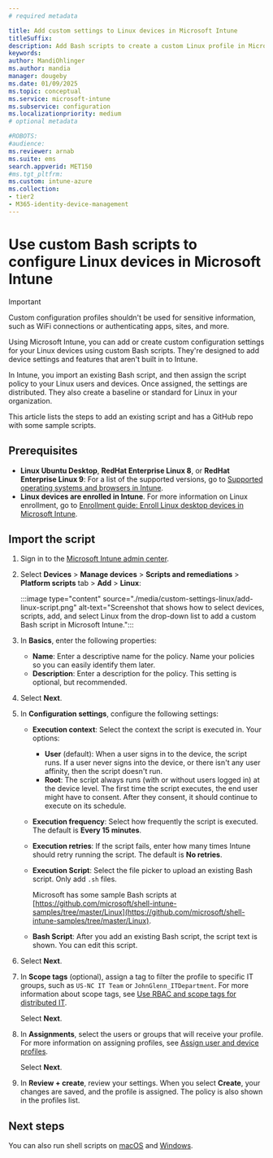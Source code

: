 ```yaml
---
# required metadata

title: Add custom settings to Linux devices in Microsoft Intune
titleSuffix:
description: Add Bash scripts to create a custom Linux profile in Microsoft Intune. Use the script to create, use, and control custom settings and features on Linux devices. This custom profile can then be assigned or distributed to Linux devices in your organization to create a baseline or standard.
keywords:
author: MandiOhlinger
ms.author: mandia
manager: dougeby
ms.date: 01/09/2025
ms.topic: conceptual
ms.service: microsoft-intune
ms.subservice: configuration
ms.localizationpriority: medium
# optional metadata

#ROBOTS:
#audience:
ms.reviewer: arnab
ms.suite: ems
search.appverid: MET150
#ms.tgt_pltfrm:
ms.custom: intune-azure
ms.collection:
- tier2
- M365-identity-device-management
---
```


# Use custom Bash scripts to configure Linux devices in Microsoft Intune

> [!IMPORTANT]
> Custom configuration profiles shouldn't be used for sensitive information, such as WiFi connections or authenticating apps, sites, and more.

Using Microsoft Intune, you can add or create custom configuration settings for your Linux devices using custom Bash scripts. They're designed to add device settings and features that aren't built in to Intune.

In Intune, you import an existing Bash script, and then assign the script policy to your Linux users and devices. Once assigned, the settings are distributed. They also create a baseline or standard for Linux in your organization.

This article lists the steps to add an existing script and has a GitHub repo with some sample scripts.

## Prerequisites

- **Linux Ubuntu Desktop**, **RedHat Enterprise Linux 8**, or **RedHat Enterprise Linux 9**: For a list of the supported versions, go to [Supported operating systems and browsers in Intune](../fundamentals/supported-devices-browsers.md).
- **Linux devices are enrolled in Intune**. For more information on Linux enrollment, go to [Enrollment guide: Enroll Linux desktop devices in Microsoft Intune](../fundamentals/deployment-guide-enrollment-linux.md).  

## Import the script

1. Sign in to the [Microsoft Intune admin center](https://go.microsoft.com/fwlink/?linkid=2109431).
2. Select **Devices** > **Manage devices** > **Scripts and remediations** > **Platform scripts** tab > **Add** > **Linux**:

    :::image type="content" source="./media/custom-settings-linux/add-linux-script.png" alt-text="Screenshot that shows how to select devices, scripts, add, and select Linux from the drop-down list to add a custom Bash script in Microsoft Intune.":::

3. In **Basics**, enter the following properties:

    - **Name**: Enter a descriptive name for the policy. Name your policies so you can easily identify them later.
    - **Description**: Enter a description for the policy. This setting is optional, but recommended.

4. Select **Next**.

5. In **Configuration settings**, configure the following settings:

    - **Execution context**: Select the context the script is executed in. Your options:
      - **User** (default): When a user signs in to the device, the script runs. If a user never signs into the device, or there isn't any user affinity, then the script doesn't run.
      - **Root**: The script always runs (with or without users logged in) at the device level. The first time the script executes, the end user might have to consent. After they consent, it should continue to execute on its schedule.

    - **Execution frequency**: Select how frequently the script is executed. The default is **Every 15 minutes**.

    - **Execution retries**: If the script fails, enter how many times Intune should retry running the script. The default is **No retries**.

    - **Execution Script**: Select the file picker to upload an existing Bash script. Only add `.sh` files.  

      Microsoft has some sample Bash scripts at [https://github.com/microsoft/shell-intune-samples/tree/master/Linux](https://github.com/microsoft/shell-intune-samples/tree/master/Linux).

    - **Bash Script**: After you add an existing Bash script, the script text is shown. You can edit this script.

6. Select **Next**.
7. In **Scope tags** (optional), assign a tag to filter the profile to specific IT groups, such as `US-NC IT Team` or `JohnGlenn_ITDepartment`. For more information about scope tags, see [Use RBAC and scope tags for distributed IT](../fundamentals/scope-tags.md).

    Select **Next**.

8. In **Assignments**, select the users or groups that will receive your profile. For more information on assigning profiles, see [Assign user and device profiles](device-profile-assign.md).

    Select **Next**.

9. In **Review + create**, review your settings. When you select **Create**, your changes are saved, and the profile is assigned. The policy is also shown in the profiles list.

## Next steps

You can also run shell scripts on [macOS](../apps/macos-shell-scripts.md) and [Windows](../apps/intune-management-extension.md).
